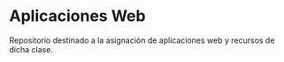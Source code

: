 # Aplicaciones Web
 Repositorio destinado a la asignación de aplicaciones web y recursos de dicha clase.
